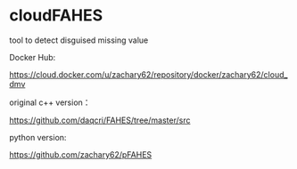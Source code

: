 # cloudFAHES

tool to detect disguised missing value

Docker Hub:

https://cloud.docker.com/u/zachary62/repository/docker/zachary62/cloud_dmv

original c++ version：

https://github.com/daqcri/FAHES/tree/master/src

python version:

https://github.com/zachary62/pFAHES

